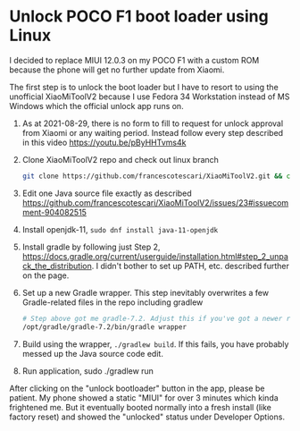 # Unlock POCO F1 boot loader using Linux

I decided to replace MIUI 12.0.3 on my POCO F1 with a custom ROM because the phone will get no further update from Xiaomi.

The first step is to unlock the boot loader but I have to resort to using the unofficial XiaoMiToolV2 because I use Fedora 34 Workstation instead of MS Windows which the official unlock app runs on.

1. As at 2021-08-29, there is no form to fill to request for unlock approval from Xiaomi or any waiting period. Instead follow every step described in this video <https://youtu.be/pByHHTvms4k>

1. Clone XiaoMiToolV2 repo and check out linux branch

    ```sh
    git clone https://github.com/francescotescari/XiaoMiToolV2.git && cd XiaoMiToolV2 && git checkout linux
    ```

1. Edit one Java source file exactly as described <https://github.com/francescotescari/XiaoMiToolV2/issues/23#issuecomment-904082515>

1. Install openjdk-11, `sudo dnf install java-11-openjdk`

1. Install gradle by following just Step 2, https://docs.gradle.org/current/userguide/installation.html#step_2_unpack_the_distribution. I didn't bother to set up PATH, etc. described further on the page.

1. Set up a new Gradle wrapper. This step inevitably overwrites a few Gradle-related files in the repo including gradlew

    ```sh
    # Step above got me gradle-7.2. Adjust this if you've got a newer release.
    /opt/gradle/gradle-7.2/bin/gradle wrapper
    ```

1. Build using the wrapper, `./gradlew build`. If this fails, you have probably messed up the Java source code edit.

1. Run application, sudo ./gradlew run

After clicking on the "unlock bootloader" button in the app, please be patient. My phone showed a static "MIUI" for over 3 minutes which kinda frightened me. But it eventually booted normally into a fresh install (like factory reset) and showed the "unlocked" status under Developer Options.
